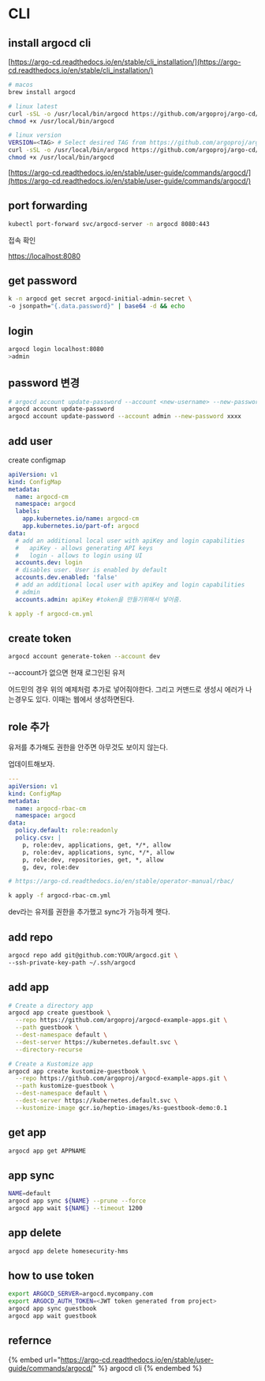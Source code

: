 # CLI

## install argocd cli

[https://argo-cd.readthedocs.io/en/stable/cli_installation/](https://argo-cd.readthedocs.io/en/stable/cli_installation/)

```bash
# macos
brew install argocd

# linux latest
curl -sSL -o /usr/local/bin/argocd https://github.com/argoproj/argo-cd/releases/latest/download/argocd-linux-amd64
chmod +x /usr/local/bin/argocd

# linux version
VERSION=<TAG> # Select desired TAG from https://github.com/argoproj/argo-cd/releases
curl -sSL -o /usr/local/bin/argocd https://github.com/argoproj/argo-cd/releases/download/$VERSION/argocd-linux-amd64
chmod +x /usr/local/bin/argocd
```

[https://argo-cd.readthedocs.io/en/stable/user-guide/commands/argocd/](https://argo-cd.readthedocs.io/en/stable/user-guide/commands/argocd/)

## port forwarding

```bash
kubectl port-forward svc/argocd-server -n argocd 8080:443
```

접속 확인

[https://localhost:8080](https://localhost:8080)

## get password

```sh
k -n argocd get secret argocd-initial-admin-secret \
-o jsonpath="{.data.password}" | base64 -d && echo
```

## login

```bash
argocd login localhost:8080
>admin
```

## password 변경

```bash
# argocd account update-password --account <new-username> --new-password <new-password>
argocd account update-password
argocd account update-password --account admin --new-password xxxx
```

## add user

create configmap

```yml
apiVersion: v1
kind: ConfigMap
metadata:
  name: argocd-cm
  namespace: argocd
  labels:
    app.kubernetes.io/name: argocd-cm
    app.kubernetes.io/part-of: argocd
data:
  # add an additional local user with apiKey and login capabilities
  #   apiKey - allows generating API keys
  #   login - allows to login using UI
  accounts.dev: login
  # disables user. User is enabled by default
  accounts.dev.enabled: 'false'
  # add an additional local user with apiKey and login capabilities
  # admin
  accounts.admin: apiKey #token을 만들기위해서 넣어줌.
```

```yml
k apply -f argocd-cm.yml
```

## create token

```sh
argocd account generate-token --account dev
```

--account가 없으면 현재 로그인된 유저

어드민의 경우 위의 예제처럼 추가로 넣어줘야한다. 그리고 커맨드로 생성시 에러가 나는경우도 있다. 이때는 웹에서 생성하면된다.

## role 추가

유저를 추가해도 권한을 안주면 아무것도 보이지 않는다.

업데이트해보자.

```yml
---
apiVersion: v1
kind: ConfigMap
metadata:
  name: argocd-rbac-cm
  namespace: argocd
data:
  policy.default: role:readonly
  policy.csv: |
    p, role:dev, applications, get, */*, allow
    p, role:dev, applications, sync, */*, allow
    p, role:dev, repositories, get, *, allow
    g, dev, role:dev

# https://argo-cd.readthedocs.io/en/stable/operator-manual/rbac/
```

```sh
k apply -f argocd-rbac-cm.yml
```

dev라는 유저를 권한을 추가했고 sync가 가능하게 햇다.

## add repo

```bash
argocd repo add git@github.com:YOUR/argocd.git \
--ssh-private-key-path ~/.ssh/argocd
```

## add app

```bash
# Create a directory app
argocd app create guestbook \
  --repo https://github.com/argoproj/argocd-example-apps.git \
  --path guestbook \
  --dest-namespace default \
  --dest-server https://kubernetes.default.svc \
  --directory-recurse

# Create a Kustomize app
argocd app create kustomize-guestbook \
  --repo https://github.com/argoproj/argocd-example-apps.git \
  --path kustomize-guestbook \
  --dest-namespace default \
  --dest-server https://kubernetes.default.svc \
  --kustomize-image gcr.io/heptio-images/ks-guestbook-demo:0.1
```

## get app

```bash
argocd app get APPNAME
```

## app sync

```bash
NAME=default
argocd app sync ${NAME} --prune --force
argocd app wait ${NAME} --timeout 1200
```

## app delete

```sh
argocd app delete homesecurity-hms
```

## how to use token

```bash
export ARGOCD_SERVER=argocd.mycompany.com
export ARGOCD_AUTH_TOKEN=<JWT token generated from project>
argocd app sync guestbook
argocd app wait guestbook
```

## refernce

{% embed url="https://argo-cd.readthedocs.io/en/stable/user-guide/commands/argocd/" %}
argocd cli
{% endembed %}
